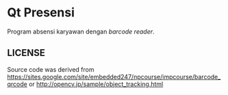 Qt Presensi
===========

Program absensi karyawan dengan *barcode reader*.

LICENSE
-------

Source code was derived from https://sites.google.com/site/embedded247/npcourse/impcourse/barcode_qrcode or http://opencv.jp/sample/object_tracking.html